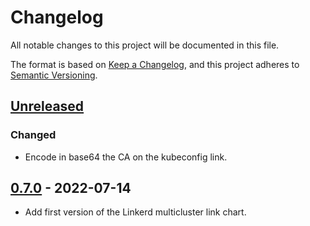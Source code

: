 # Changelog

All notable changes to this project will be documented in this file.

The format is based on [Keep a Changelog](https://keepachangelog.com/en/1.0.0/),
and this project adheres to [Semantic Versioning](https://semver.org/spec/v2.0.0.html).

## [Unreleased]

### Changed

- Encode in base64 the CA on the kubeconfig link.

## [0.7.0] - 2022-07-14

- Add first version of the Linkerd multicluster link chart.

[Unreleased]: https://github.com/giantswarm/linkerd2-multicluster-link-app/compare/v0.7.0...HEAD
[0.7.0]: https://github.com/giantswarm/linkerd2-multicluster-link-app/compare/v0.7.0...v0.7.0
